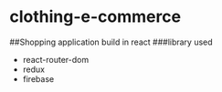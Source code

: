 # clothing-e-commerce

##Shopping application build in react 
  ###library used
  - react-router-dom
  - redux
  - firebase
